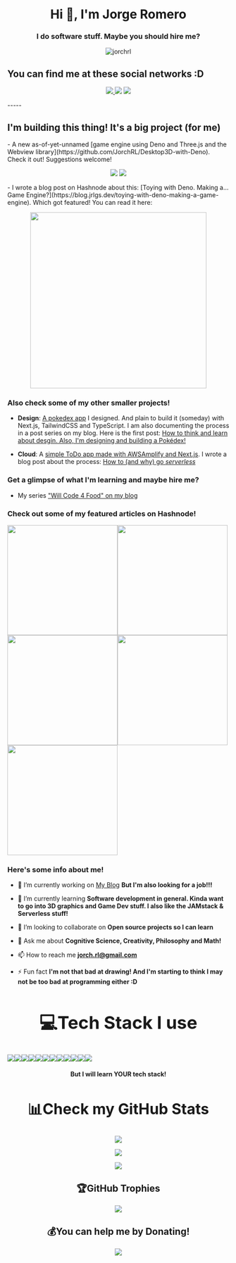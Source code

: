 <h1 align="center">Hi 👋, I'm Jorge Romero</h1>
<h3 align="center">I do software stuff. Maybe you should hire me?</h3>
<p align="center"> <img src="https://komarev.com/ghpvc/?username=jorchrl&label=Profile%20views&color=0e75b6&style=for-the-badge" alt="jorchrl" /></p>
<h2>You can find me at these social networks :D</h2>
<p align="center"> <a href="https://linkedin.com/in/jorchrl"><img src="https://img.shields.io/badge/LinkedIn-%230077B5.svg?style=for-the-badge&logo=linkedin&logoColor=white" /> </a>
<a href="https://twitter.com/jrlgs"><img src="https://img.shields.io/badge/Twitter-%231DA1F2.svg?style=for-the-badge&logo=Twitter&logoColor=white" /></a>
<a href="https://blog.jrlgs.dev"><img src="https://img.shields.io/badge/Hashnode-2962FF?style=for-the-badge&logo=hashnode&logoColor=white" /></a> </p>
-----
<h2>I'm building this thing! It's a big project (for me)</h2>
- A new as-of-yet-unnamed [game engine using Deno and Three.js and the Webview library](https://github.com/JorchRL/Desktop3D-with-Deno). Check it out! Suggestions welcome! 
<p align="center">
<img src="https://img.shields.io/badge/deno-000000?style=for-the-badge&logo=deno&logoColor=white" />
<img src="https://img.shields.io/badge/three.js-white?style=for-the-badge&logo=three.js&logoColor=black" /></p>
- I wrote a blog post on Hashnode about this: [Toying with Deno. Making a... Game Engine?](https://blog.jrlgs.dev/toying-with-deno-making-a-game-engine). Which got featured! You can read it here: 

<p class="blog-thumnail" align="center" ><a href="https://blog.jrlgs.dev/toying-with-deno-making-a-game-engine"><img width="400" src="https://blog.jrlgs.dev/_next/image?url=https%3A%2F%2Fcdn.hashnode.com%2Fres%2Fhashnode%2Fimage%2Fupload%2Fv1655056519821%2FKAZoAvH9K.png%3Fw%3D1600%26h%3D840%26fit%3Dcrop%26crop%3Dentropy%26auto%3Dcompress%2Cformat%26format%3Dwebp&w=1920&q=75" /></a></p>
<h3>Also check some of my other smaller projects!</h3>

- **Design**: [A pokedex app](https://github.com/JorchRL/pokedex-next) I designed. And plain to build it (someday) with Next.js, TailwindCSS and TypeScript. I am also documenting the process in a post series on my blog. Here is the first post: [How to think and learn about desgin. Also, I'm designing and building a Pokédex!](https://jorgerl.hashnode.dev/how-to-think-and-learn-about-design-also-im-designing-and-building-a-pokedex)

- **Cloud**: A [simple ToDo app made with AWSAmplify and Next.js](https://github.com/JorchRL/amplify-todo-tutorial). I wrote a blog post about the process: [How to (and why) go *serverless*](https://jorgerl.hashnode.dev/how-to-and-why-go-serverless)


<h3>Get a glimpse of what I'm learning and maybe hire me?</h3>

- My series ["Will Code 4 Food" on my blog](https://blog.jrlgs.dev/series/will-code-for-food)

<h3>Check out some of my featured articles on Hashnode!</h3>

<a href="https://blog.jrlgs.dev/01-lygometry-figuring-out-what-i-dont-know-yet"><img style="" width="250" src="https://blog.jrlgs.dev/_next/image?url=https%3A%2F%2Fcdn.hashnode.com%2Fres%2Fhashnode%2Fimage%2Fupload%2Fv1647631592729%2FiDywMwUDe.jpeg%3Fw%3D1600%26h%3D840%26fit%3Dcrop%26crop%3Dentropy%26auto%3Dcompress%2Cformat%26format%3Dwebp&w=1920&q=75" /></a><a href="https://blog.jrlgs.dev/02-watch-me-build-stuff-exhibit-a-chrome-extensions"><img width="250" src="https://blog.jrlgs.dev/_next/image?url=https%3A%2F%2Fcdn.hashnode.com%2Fres%2Fhashnode%2Fimage%2Fupload%2Fv1648236621343%2F0fhJHoUh6.jpeg%3Fw%3D1600%26h%3D840%26fit%3Dcrop%26crop%3Dentropy%26auto%3Dcompress%2Cformat%26format%3Dwebp&w=1920&q=75" /></a><a href="https://blog.jrlgs.dev/how-to-think-and-learn-about-design-also-im-designing-and-building-a-pokedex"><img width="250" src="https://blog.jrlgs.dev/_next/image?url=https%3A%2F%2Fcdn.hashnode.com%2Fres%2Fhashnode%2Fimage%2Fupload%2Fv1649217732987%2F89H7Qs0yB.jpeg%3Fw%3D1600%26h%3D840%26fit%3Dcrop%26crop%3Dentropy%26auto%3Dcompress%2Cformat%26format%3Dwebp&w=1920&q=75" /></a><a href="https://blog.jrlgs.dev/networking-for-success"><img width="250" src="https://blog.jrlgs.dev/_next/image?url=https%3A%2F%2Fcdn.hashnode.com%2Fres%2Fhashnode%2Fimage%2Fupload%2Fv1646934722168%2FnkvXu_WHT.jpeg%3Fw%3D1600%26h%3D840%26fit%3Dcrop%26crop%3Dentropy%26auto%3Dcompress%2Cformat%26format%3Dwebp&w=1920&q=75" /></a><a href="https://blog.jrlgs.dev/toying-with-deno-making-a-game-engine"><img width="250" src="https://blog.jrlgs.dev/_next/image?url=https%3A%2F%2Fcdn.hashnode.com%2Fres%2Fhashnode%2Fimage%2Fupload%2Fv1655056519821%2FKAZoAvH9K.png%3Fw%3D1600%26h%3D840%26fit%3Dcrop%26crop%3Dentropy%26auto%3Dcompress%2Cformat%26format%3Dwebp&w=1920&q=75" /></a>

<h3>Here's some info about me!</h3>

- 🔭 I’m currently working on [My Blog](https://jorgerl.hashnode.dev) **But I'm also looking for a job!!!**

- 🌱 I’m currently learning **Software development in general. Kinda want to go into 3D graphics and Game Dev stuff. I also like the JAMstack & Serverless stuff!**

- 👯 I’m looking to collaborate on **Open source projects so I can learn**

- 💬 Ask me about **Cognitive Science, Creativity, Philosophy and Math!**

- 📫 How to reach me **jorch.rl@gmail.com**

- ⚡ Fun fact **I'm not that bad at drawing! And I'm starting to think I may not be too bad at programming either :D**

<h2  align="center"style="font-size: 2.5rem"> 💻Tech Stack I use</h2>

<img src="https://img.shields.io/badge/typescript-%23007ACC.svg?style=for-the-badge&logo=typescript&logoColor=white"  /><img src="https://img.shields.io/badge/javascript-%23323330.svg?style=for-the-badge&logo=javascript&logoColor=%23F7DF1E"  /><img src="https://img.shields.io/badge/css3-%231572B6.svg?style=for-the-badge&logo=css3&logoColor=white"  /><img src="https://img.shields.io/badge/html5-%23E34F26.svg?style=for-the-badge&logo=html5&logoColor=white"  /><img src="https://img.shields.io/badge/AWS-%23FF9900.svg?style=for-the-badge&logo=amazon-aws&logoColor=white"  /><img src="https://img.shields.io/badge/vercel-%23000000.svg?style=for-the-badge&logo=vercel&logoColor=white"  /><img src="https://img.shields.io/badge/tailwindcss-%2338B2AC.svg?style=for-the-badge&logo=tailwind-css&logoColor=white"  /><img src="
https://img.shields.io/badge/threejs-black?style=for-the-badge&logo=three.js&logoColor=white"  /><img src="https://img.shields.io/badge/Next-black?style=for-the-badge&logo=next.js&logoColor=white"  /><img src="https://img.shields.io/badge/node.js-6DA55F?style=for-the-badge&logo=node.js&logoColor=white"  /><img src="https://img.shields.io/badge/MongoDB-%234ea94b.svg?style=for-the-badge&logo=mongodb&logoColor=white"  /><img src="https://img.shields.io/badge/figma-%23F24E1E.svg?style=for-the-badge&logo=figma&logoColor=white"  />

<h4 align="center">But I will learn YOUR tech stack!</h4>

<h2 align="center" style="font-size:2.1rem"> 📊Check my GitHub Stats </h2>
<p align="center"> <img src="https://github-readme-stats.vercel.app/api?username=JorchRL&theme=tokyonight&hide_border=true&include_all_commits=false&count_private=true"  /> </p><p align="center"> <img src="https://github-readme-streak-stats.herokuapp.com/?user=JorchRL&theme=tokyonight&hide_border=true" /> </p><p align="center"> <img src="https://github-readme-stats.vercel.app/api/top-langs/?username=JorchRL&theme=tokyonight&hide_border=true&include_all_commits=false&count_private=true&layout=compact" /></p>

<h2 align ="center">🏆GitHub Trophies </h2>
<p align="center"> <img src="https://github-profile-trophy.vercel.app/?username=JorchRL&theme=nord&no-frame=false&no-bg=false&margin-w=4" /> </p>

  <h2 align="center"> 💰You can help me by Donating! </h2>
  
  <p align="center"><a href="https://buymeacoffee.com/jorchRL">
  <img src="https://img.shields.io/badge/Buy%20Me%20a%20Coffee-ffdd00?style=for-the-badge&logo=buy-me-a-coffee&logoColor=black" /> </a></p> 
  
